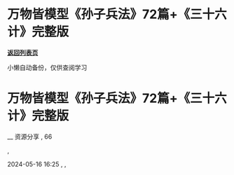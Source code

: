 # 万物皆模型《孙子兵法》72篇+《三十六计》完整版

[**返回列表页**](/gzh/懒人手册)

小懒自动备份，仅供查阅学习

# 万物皆模型《孙子兵法》72篇+《三十六计》完整版

__ 资源分享 , 66

,

2024-05-16 16:25 , ,


